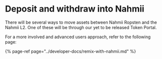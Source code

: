 # Deposit and withdraw into Nahmii

There will be several ways to move assets between Nahmii Ropsten and the Nahmii L2. One of these will be through our yet to be released Token Portal.

For a more involved and advanced users approach, refer to the following page:

{% page-ref page="../developer-docs/remix-with-nahmii.md" %}



